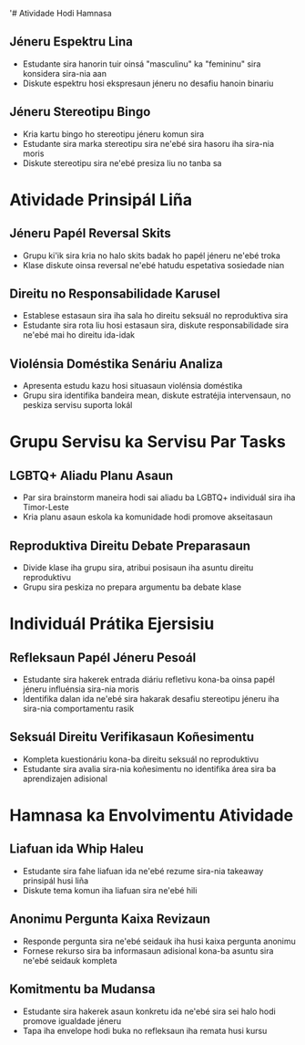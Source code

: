 '# Atividade Hodi Hamnasa

## Jéneru Espektru Lina
- Estudante sira hanorin tuir oinsá "masculinu" ka "femininu" sira konsidera sira-nia aan
- Diskute espektru hosi ekspresaun jéneru no desafiu hanoin binariu

## Jéneru Stereotipu Bingo
- Kria kartu bingo ho stereotipu jéneru komun sira
- Estudante sira marka stereotipu sira ne'ebé sira hasoru iha sira-nia moris
- Diskute stereotipu sira ne'ebé presiza liu no tanba sa

# Atividade Prinsipál Liña

## Jéneru Papél Reversal Skits
- Grupu ki'ik sira kria no halo skits badak ho papél jéneru ne'ebé troka
- Klase diskute oinsa reversal ne'ebé hatudu espetativa sosiedade nian

## Direitu no Responsabilidade Karusel
- Establese estasaun sira iha sala ho direitu seksuál no reproduktiva sira 
- Estudante sira rota liu hosi estasaun sira, diskute responsabilidade sira ne'ebé mai ho direitu ida-idak

## Violénsia Doméstika Senáriu Analiza
- Apresenta estudu kazu hosi situasaun violénsia doméstika 
- Grupu sira identifika bandeira mean, diskute estratéjia intervensaun, no peskiza servisu suporta lokál

# Grupu Servisu ka Servisu Par Tasks

## LGBTQ+ Aliadu Planu Asaun
- Par sira brainstorm maneira hodi sai aliadu ba LGBTQ+ individuál sira iha Timor-Leste
- Kria planu asaun eskola ka komunidade hodi promove akseitasaun

## Reproduktiva Direitu Debate Preparasaun
- Divide klase iha grupu sira, atribui posisaun iha asuntu direitu reproduktivu
- Grupu sira peskiza no prepara argumentu ba debate klase

# Individuál Prátika Ejersisiu

## Refleksaun Papél Jéneru Pesoál
- Estudante sira hakerek entrada diáriu refletivu kona-ba oinsa papél jéneru influénsia sira-nia moris
- Identifika dalan ida ne'ebé sira hakarak desafiu stereotipu jéneru iha sira-nia comportamentu rasik

## Seksuál Direitu Verifikasaun Koñesimentu
- Kompleta kuestionáriu kona-ba direitu seksuál no reproduktivu
- Estudante sira avalia sira-nia koñesimentu no identifika área sira ba aprendizajen adisional

# Hamnasa ka Envolvimentu Atividade

## Liafuan ida Whip Haleu
- Estudante sira fahe liafuan ida ne'ebé rezume sira-nia takeaway prinsipál husi liña
- Diskute tema komun iha liafuan sira ne'ebé hili 

## Anonimu Pergunta Kaixa Revizaun
- Responde pergunta sira ne'ebé seidauk iha husi kaixa pergunta anonimu
- Fornese rekurso sira ba informasaun adisional kona-ba asuntu sira ne'ebé seidauk kompleta

## Komitmentu ba Mudansa
- Estudante sira hakerek asaun konkretu ida ne'ebé sira sei halo hodi promove igualdade jéneru
- Tapa iha envelope hodi buka no refleksaun iha remata husi kursu